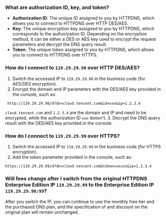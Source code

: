 ﻿
### What are authorization ID, key, and token?
- **Authorization ID**: The unique ID assigned to you by HTTPDNS, which allows you to connect to HTTPDNS over HTTP DES/AES.
- **Key**: The unique encryption key assigned to you by HTTPDNS, which corresponds to the authorization ID. Depending on the encryption method, it can be either a DES or AES key used to encrypt the request parameters and decrypt the DNS query result.
- **Token**: The unique token assigned to you by HTTPDNS, which allows you to connect to HTTPDNS over HTTPS.

### How do I connect to `119.29.29.98` over HTTP DES/AES?
1. Switch the accessed IP to `119.29.29.98` in the business code (for AES/DES encryption). 
2. Encrypt the domain and IP parameters with the DES/AES key provided in the console, such as: 
```
 http://119.29.29.98/d?dn=cloud.tencent.com&id=xxx&ip=1.2.3.4 
```
`cloud.tencent.com` and `1.2.3.4` are the domain and IP and need to be encrypted, while the authorization ID `xxx` doesn't. 
3. Decrypt the DNS query result with the DES/AES key provided in the console.

### How do I connect to `119.29.29.99` over HTTPS?

1. Switch the accessed IP to `119.29.29.99` in the business code (for HTTPS encryption).
2. Add the token parameter provided in the console, such as:
```
https://119.29.29.99/d?dn=cloud.tencent.com&token=xxxxx&ip=1.2.3.4
```

### Will fees change after I switch from the original HTTPDNS Enterprise Edition IP `119.29.29.99` to the Enterprise Edition IP `119.29.29.98/99`?
After you switch the IP, you can continue to use the monthly free tier and the purchased DNS plan, and the specification of and discount on the original plan will remain unchanged.
